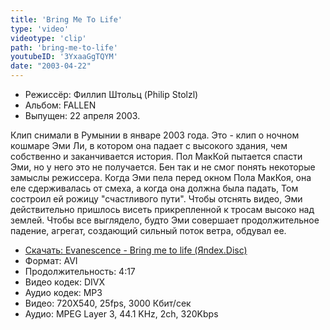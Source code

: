 ```yaml
---
title: 'Bring Me To Life'
type: 'video'
videotype: 'clip'
path: 'bring-me-to-life'
youtubeID: '3YxaaGgTQYM'
date: "2003-04-22"
---
```


- Режиссёр: Филлип Штольц (Philip Stolzl)
- Альбом: FALLEN
- Выпущен: 22 апреля 2003.

Клип снимали в Румынии в январе 2003 года. Это - клип о ночном кошмаре Эми Ли, в котором она падает с высокого здания, чем собственно и заканчивается история. Пол МакКой пытается спасти Эми, но у него это не получается. Бен так и не смог понять некоторые замыслы режиссера. Когда Эми пела перед окном Пола МакКоя, она еле сдерживалась от смеха, а когда она должна была падать, Том состроил ей рожицу "счастливого пути". Чтобы отснять видео, Эми действительно пришлось висеть прикрепленной к тросам высоко над землей. Чтобы все выглядело, будто Эми совершает продолжительное падение, агрегат, создающий сильный поток ветра, обдувал ее.


- [Скачать: Evanescence - Bring me to life (Яndex.Disc)](https://yadi.sk/public?hash=E%2F3fFdtyQu6KxbhnyRQVVZjGF8yOPtiWzv9XnG30DjI%3D)
- Формат: AVI
- Продолжительность: 4:17
- Видео кодек: DIVX
- Аудио кодек: MP3
- Видео: 720X540, 25fps, 3000 Кбит/сек
- Аудио: MPEG Layer 3, 44.1 KHz, 2ch, 320Kbps

